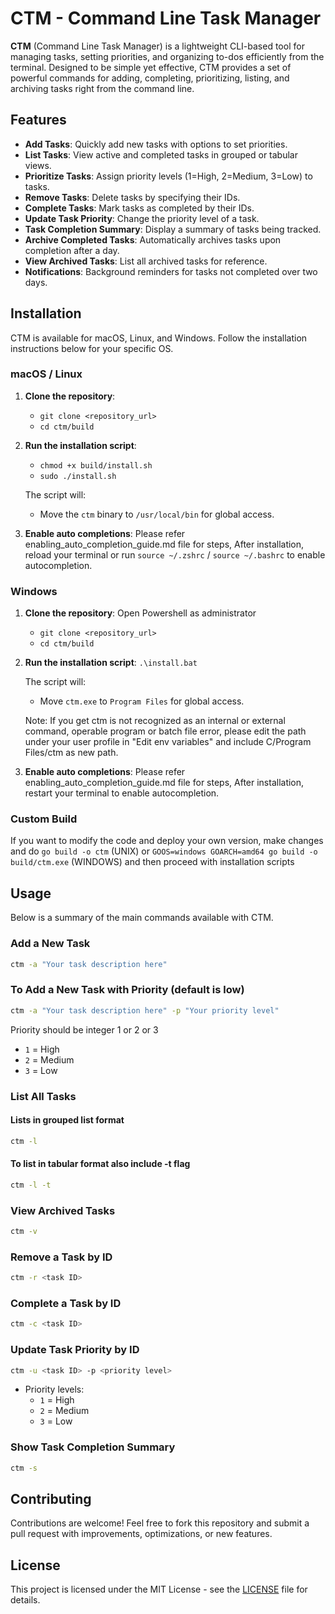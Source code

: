 # CTM - Command Line Task Manager

**CTM** (Command Line Task Manager) is a lightweight CLI-based tool for managing tasks, setting priorities, and organizing to-dos efficiently from the terminal. Designed to be simple yet effective, CTM provides a set of powerful commands for adding, completing, prioritizing, listing, and archiving tasks right from the command line.

## Features

- **Add Tasks**: Quickly add new tasks with options to set priorities.
- **List Tasks**: View active and completed tasks in grouped or tabular views.
- **Prioritize Tasks**: Assign priority levels (1=High, 2=Medium, 3=Low) to tasks.
- **Remove Tasks**: Delete tasks by specifying their IDs.
- **Complete Tasks**: Mark tasks as completed by their IDs.
- **Update Task Priority**: Change the priority level of a task.
- **Task Completion Summary**: Display a summary of tasks being tracked.
- **Archive Completed Tasks**: Automatically archives tasks upon completion after a day.
- **View Archived Tasks**: List all archived tasks for reference.
- **Notifications**: Background reminders for tasks not completed over two days.

## Installation

CTM is available for macOS, Linux, and Windows. Follow the installation instructions below for your specific OS.

### macOS / Linux

1. **Clone the repository**:
    * `git clone <repository_url>`
    * `cd ctm/build`

2. **Run the installation script**:
    * `chmod +x build/install.sh`
    * `sudo ./install.sh`

   The script will:
    - Move the `ctm` binary to `/usr/local/bin` for global access.

3. **Enable auto completions**:
   Please refer enabling_auto_completion_guide.md file for steps, After installation, reload your terminal or run `source ~/.zshrc` / `source ~/.bashrc` to enable autocompletion.

### Windows

1. **Clone the repository**:
   Open Powershell as administrator
    * `git clone <repository_url>`
    * `cd ctm/build`

3. **Run the installation script**:
   `.\install.bat`

   The script will:
    - Move `ctm.exe` to `Program Files` for global access.
   
   Note: If you get ctm is not recognized as an internal or external command, operable program or batch file error, please edit the path under your user profile in "Edit env variables" and include C/Program Files/ctm as new path.

4. **Enable auto completions**:
   Please refer enabling_auto_completion_guide.md file for steps, After installation, restart your terminal to enable autocompletion.

### Custom Build
If you want to modify the code and deploy your own version, make changes and do `go build -o ctm` (UNIX)
or `GOOS=windows GOARCH=amd64 go build -o build/ctm.exe` (WINDOWS) and then proceed with installation scripts

## Usage

Below is a summary of the main commands available with CTM.

### Add a New Task

```bash
ctm -a "Your task description here"
```

### To Add a New Task with Priority (default is low)
```bash
ctm -a "Your task description here" -p "Your priority level"
```
Priority should be integer 1 or 2 or 3
- `1` = High
- `2` = Medium
- `3` = Low

### List All Tasks
#### Lists in grouped list format
```bash
ctm -l
```
#### To list in tabular format also include -t flag
```bash
ctm -l -t
```

### View Archived Tasks

```bash
ctm -v
```

### Remove a Task by ID

```bash
ctm -r <task ID>
```

### Complete a Task by ID

```bash
ctm -c <task ID>
```

### Update Task Priority by ID

```bash
ctm -u <task ID> -p <priority level>
```

- Priority levels:
    - `1` = High
    - `2` = Medium
    - `3` = Low

### Show Task Completion Summary

```bash
ctm -s
```

## Contributing

Contributions are welcome! Feel free to fork this repository and submit a pull request with improvements, optimizations, or new features.

## License

This project is licensed under the MIT License - see the [LICENSE](./LICENSE) file for details.
